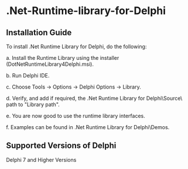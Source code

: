 # .Net-Runtime-library-for-Delphi

Installation Guide
------------------
To install .Net Runtime Library for Delphi, do the following:

a. Install the Runtime Library using the installer (DotNetRuntimeLibrary4Delphi.msi). 

b. Run Delphi IDE.

c. Choose Tools -> Options -> Delphi Options -> Library.

d. Verify, and add if required, the \.Net Runtime Library for Delphi\Source\ path to "Library path".

e. You are now good to use the runtime library interfaces.

f. Examples can be found in \.Net Runtime Library for Delphi\Demos\.


Supported Versions of Delphi
----------------------------
Delphi 7 and Higher Versions
